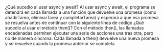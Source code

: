 ¿Qué sucedio al usar async y await?
Al usar async y await, el programa se detendrá en cada llamada a una función que devuelve una promesa (como añadirTarea, eliminarTarea y completarTarea) y esperará a que esa promesa se resuelva antes de continuar con la siguiente línea de código
¿Qué sucedio al usar el método then()?
Con el método then(), las llamadas encadenadas permiten ejecutar una serie de acciones una tras otra, pero no de manera síncrona. Cada llamada a then() devuelve una nueva promesa y se resuelve cuando la promesa anterior se completa
